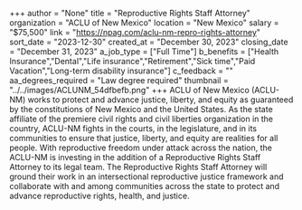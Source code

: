 +++
author = "None"
title = "Reproductive Rights Staff Attorney"
organization = "ACLU of New Mexico"
location = "New Mexico"
salary = "$75,500"
link = "https://npag.com/aclu-nm-repro-rights-attorney"
sort_date = "2023-12-30"
created_at = "December 30, 2023"
closing_date = "December 31, 2023"
a_job_type = ["Full Time"]
b_benefits = ["Health Insurance","Dental","Life insurance","Retirement","Sick time","Paid Vacation","Long-term disability insurance"]
c_feedback = ""
aa_degrees_required = "Law degree required"
thumbnail = "../../images/ACLUNM_54dfbefb.png"
+++
ACLU of New Mexico (ACLU-NM) works to protect and advance justice, liberty, and equity as guaranteed by the constitutions of New Mexico and the United States. As the state affiliate of the premiere civil rights and civil liberties organization in the country, ACLU-NM fights in the courts, in the legislature, and in its communities to ensure that justice, liberty, and equity are realities for all people. With reproductive freedom under attack across the nation, the ACLU-NM is investing in the addition of a Reproductive Rights Staff Attorney to its legal team. The Reproductive Rights Staff Attorney will ground their work in an intersectional reproductive justice framework and collaborate with and among communities across the state to protect and advance reproductive rights, health, and justice.